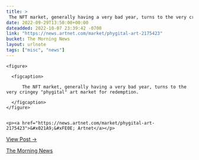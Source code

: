 ```yaml
---
title: > 
 The NFT market, generally having a very bad year, turns to the very cringey "phygital" art market for redemption.
date: 2022-09-29T13:50:00+00:00
dateadded: 2022-10-07 23:39:42 -0700
link: "https://news.artnet.com/market/phygital-art-2175423"
bucket: The Morning News
layout: urlnote
tags: ["misc", "news"]
--- 
```




  
    
  

  
    <figure>
      
      <figcaption>
        
          The NFT market, generally having a very bad year, turns to the very cringey "phygital" art market for redemption.
        
      </figcaption>
    </figure>

    
    <p><a href="https://news.artnet.com/market/phygital-art-2175423">&#x021A9;&#xFE0E; Artnet</a></p>
    
  
  <p><a href="https://themorningnews.org/p/nfts-go-phygital">View Post &rarr;</a></p>



 <!-- end excerpt --> 
<div class='bucket'><a class='internal-link' href='/buckets/the-morning-news'>The Morning News</a></div> 

